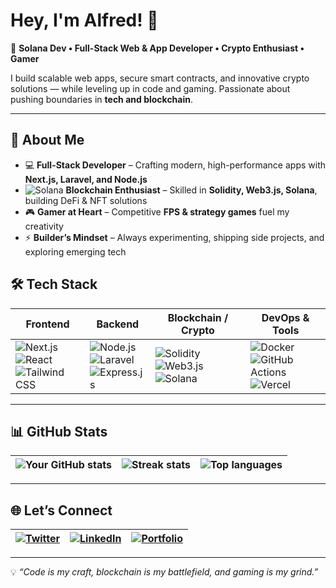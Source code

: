 # Hey, I'm Alfred! 👋  
🚀 **Solana Dev • Full-Stack Web & App Developer • Crypto Enthusiast • Gamer**  

I build scalable web apps, secure smart contracts, and innovative crypto solutions — while leveling up in code and gaming. Passionate about pushing boundaries in **tech and blockchain**.  

---

## 🌟 About Me  

- 💻 **Full-Stack Developer** – Crafting modern, high-performance apps with **Next.js, Laravel, and Node.js**  
- ![Solana](https://img.shields.io/badge/Solana-9945FF?logo=solana&logoColor=white) **Blockchain Enthusiast** – Skilled in **Solidity, Web3.js, Solana**, building DeFi & NFT solutions  
- 🎮 **Gamer at Heart** – Competitive **FPS & strategy games** fuel my creativity  
- ⚡ **Builder’s Mindset** – Always experimenting, shipping side projects, and exploring emerging tech  


## 🛠️ Tech Stack  

| **Frontend** | **Backend** | **Blockchain / Crypto** | **DevOps & Tools** |
|--------------|-------------|--------------------------|---------------------|
| ![Next.js](https://img.shields.io/badge/Next.js-000000?logo=nextdotjs&logoColor=white)<br>![React](https://img.shields.io/badge/React-20232A?logo=react&logoColor=61DAFB)<br>![Tailwind CSS](https://img.shields.io/badge/TailwindCSS-38B2AC?logo=tailwind-css&logoColor=white) | ![Node.js](https://img.shields.io/badge/Node.js-339933?logo=node.js&logoColor=white)<br>![Laravel](https://img.shields.io/badge/Laravel-FF2D20?logo=laravel&logoColor=white)<br>![Express.js](https://img.shields.io/badge/Express.js-404D59?logo=express) | ![Solidity](https://img.shields.io/badge/Solidity-363636?logo=solidity&logoColor=white)<br>![Web3.js](https://img.shields.io/badge/Web3.js-F16822?logo=web3.js&logoColor=white)<br>![Solana](https://img.shields.io/badge/Solana-9945FF?logo=solana&logoColor=white) | ![Docker](https://img.shields.io/badge/Docker-2496ED?logo=docker&logoColor=white)<br>![GitHub Actions](https://img.shields.io/badge/GitHub%20Actions-2088FF?logo=github-actions&logoColor=white)<br>![Vercel](https://img.shields.io/badge/Vercel-000000?logo=vercel&logoColor=white) |

---

## 📊 GitHub Stats  

| ![Your GitHub stats](https://github-readme-stats.vercel.app/api?username=XaidenLabs&show_icons=true&theme=radical) | ![Streak stats](https://github-readme-streak-stats.herokuapp.com/?user=XaidenLabs&theme=radical) | ![Top languages](https://github-readme-stats.vercel.app/api/top-langs/?username=XaidenLabs&layout=compact&theme=radical) |
|---|---|---|

---

## 🌐 Let’s Connect  

| [![Twitter](https://img.shields.io/badge/Twitter-%231DA1F2.svg?logo=Twitter&logoColor=white)](https://twitter.com/xaidenlabs) | [![LinkedIn](https://img.shields.io/badge/LinkedIn-%230A66C2.svg?logo=linkedin&logoColor=white)](https://linkedin.com/in/alfred-gabriel-5529a926a) | [![Portfolio](https://img.shields.io/badge/Portfolio-%23000000.svg?logo=vercel&logoColor=white)](https://xaidenlabs.com.ng) |
|---|---|---|

---

💡 *“Code is my craft, blockchain is my battlefield, and gaming is my grind.”*  
